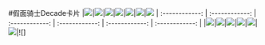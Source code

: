 
#假面骑士Decade卡片
|![](https://vignette.wikia.nocookie.net/kamenrider/images/6/6c/Kamen_Ride_Decade.jpg)|![](https://vignette.wikia.nocookie.net/kamenrider/images/6/6c/Kamen_Ride_Decade.jpg)|![](https://vignette.wikia.nocookie.net/kamenrider/images/6/6c/Kamen_Ride_Decade.jpg)|![](https://vignette.wikia.nocookie.net/kamenrider/images/6/6c/Kamen_Ride_Decade.jpg)|![](https://vignette.wikia.nocookie.net/kamenrider/images/6/6c/Kamen_Ride_Decade.jpg)|![](https://vignette.wikia.nocookie.net/kamenrider/images/6/6c/Kamen_Ride_Decade.jpg)|![](https://vignette.wikia.nocookie.net/kamenrider/images/6/6c/Kamen_Ride_Decade.jpg)
| :------------: | :------------: | :------------: | :------------: | :------------: | :------------: |
|![](https://vignette.wikia.nocookie.net/kamenrider/images/6/6c/Kamen_Ride_Decade.jpg)|![](https://vignette.wikia.nocookie.net/kamenrider/images/6/6c/Kamen_Ride_Decade.jpg)|![](https://vignette.wikia.nocookie.net/kamenrider/images/6/6c/Kamen_Ride_Decade.jpg)|![](https://vignette.wikia.nocookie.net/kamenrider/images/6/6c/Kamen_Ride_Decade.jpg)|![](https://vignette.wikia.nocookie.net/kamenrider/images/6/6c/Kamen_Ride_Decade.jpg)|![](https://vignette.wikia.nocookie.net/kamenrider/images/6/6c/Kamen_Ride_Decade.jpg)|![]
